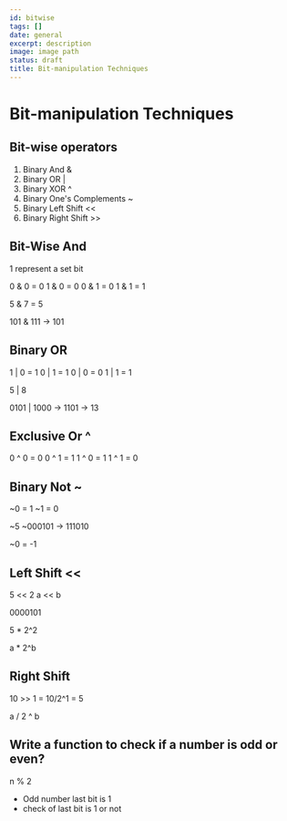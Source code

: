 ```yaml
---
id: bitwise
tags: []
date: general
excerpt: description
image: image path
status: draft
title: Bit-manipulation Techniques
---
```


# Bit-manipulation Techniques

## Bit-wise operators

1. Binary And &
2. Binary OR |
3. Binary XOR ^
4. Binary One's Complements ~
5. Binary Left Shift <<
6. Binary Right Shift >>

## Bit-Wise And

1 represent a set bit

0 & 0 = 0
1 & 0 = 0
0 & 1 = 0
1 & 1 = 1

5 & 7 = 5

101 & 111 -> 101

## Binary OR

1 | 0 = 1
0 | 1 = 1
0 | 0 = 0
1 | 1 = 1

5 | 8

0101 | 1000 -> 1101 -> 13

## Exclusive Or ^

0 ^ 0 = 0
0 ^ 1 = 1
1 ^ 0 = 1
1 ^ 1 = 0

## Binary Not ~

~0 = 1
~1 = 0

~5 ~000101 -> 111010

~0 = -1

## Left Shift <<

5 << 2
a << b

0000101

5 \* 2^2

a \* 2^b

## Right Shift

10 >> 1 = 10/2^1 = 5

a / 2 ^ b

## Write a function to check if a number is odd or even?

n % 2

- Odd number last bit is 1
- check of last bit is 1 or not
